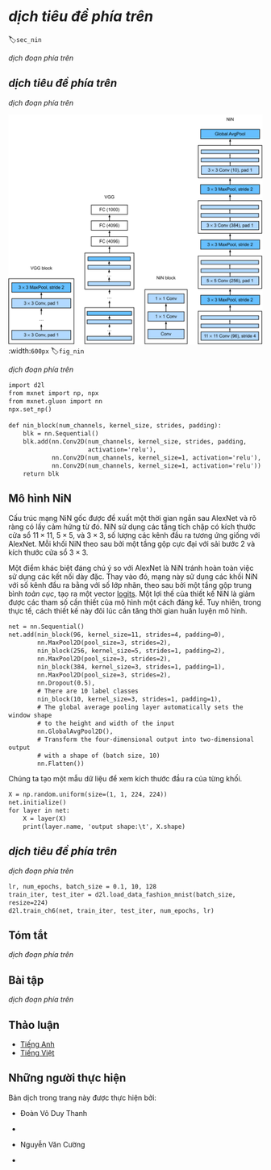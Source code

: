 <!-- ===================== Bắt đầu dịch Phần 1 ==================== -->
<!-- ========================================= REVISE PHẦN 1 - BẮT ĐẦU =================================== -->

<!--
# Network in Network (NiN)
-->

# *dịch tiêu đề phía trên*
:label:`sec_nin`

<!--
LeNet, AlexNet, and VGG all share a common design pattern: extract features exploiting *spatial* structure via a sequence of convolutions and pooling layers
and then post-process the representations via fully-connected layers.
The improvements upon LeNet by AlexNet and VGG mainly lie in how these later networks widen and deepen these two modules.
Alternatively, one could imagine using fully-connected layers earlier in the process.
However, a careless use of dense layers might give up the spatial structure of the representation entirely,
Network in Network (NiN) blocks offer an alternative.
They were proposed in :cite:`Lin.Chen.Yan.2013` based on a very simple insight---to use an MLP on the channels for each pixel separately.
-->

*dịch đoạn phía trên*

<!--
## NiN Blocks
-->

## *dịch tiêu đề phía trên*

<!--
Recall that the inputs and outputs of convolutional layers consist of four-dimensional arrays with axes corresponding to the batch, channel, height, and width.
Also recall that the inputs and outputs of fully-connected layers are typically two-dimensional arrays corresponding to the batch, and features.
The idea behind NiN is to apply a fully-connected layer at each pixel location (for each height and  width).
If we tie the weights across each spatial location, we could think of this as a $1\times 1$ convolutional layer
(as described in :numref:`sec_channels`) or as a fully-connected layer acting independently on each pixel location.
Another way to view this is to think of each element in the spatial dimension (height and width) as equivalent to an example
and the channel as equivalent to a feature. :numref:`fig_nin` illustrates the main structural differences between NiN and AlexNet, VGG, and other networks.
-->

*dịch đoạn phía trên*

<!--
![The figure on the left shows the network structure of AlexNet and VGG, and the figure on the right shows the network structure of NiN. ](../img/nin.svg)
-->

![*dịch chú thích ảnh phía trên*](../img/nin.svg)
:width:`600px`
:label:`fig_nin`


<!--
The NiN block consists of one convolutional layer followed by two $1\times 1$ convolutional layers that act as per-pixel fully-connected layers with ReLU activations.
The convolution width of the first layer is typically set by the user.
The subsequent widths are fixed to $1 \times 1$.
-->

*dịch đoạn phía trên*

```{.python .input  n=2}
import d2l
from mxnet import np, npx
from mxnet.gluon import nn
npx.set_np()

def nin_block(num_channels, kernel_size, strides, padding):
    blk = nn.Sequential()
    blk.add(nn.Conv2D(num_channels, kernel_size, strides, padding,
                      activation='relu'),
            nn.Conv2D(num_channels, kernel_size=1, activation='relu'),
            nn.Conv2D(num_channels, kernel_size=1, activation='relu'))
    return blk
```

<!-- ===================== Kết thúc dịch Phần 1 ===================== -->

<!-- ===================== Bắt đầu dịch Phần 2 ===================== -->

<!-- ========================================= REVISE PHẦN 1 - KẾT THÚC ===================================-->

<!-- ========================================= REVISE PHẦN 2 - BẮT ĐẦU ===================================-->

<!--
## NiN Model
-->

## Mô hình NiN

<!--
The original NiN network was proposed shortly after AlexNet and clearly draws some inspiration.
NiN uses convolutional layers with window shapes of $11\times 11$, $5\times 5$, and $3\times 3$, and the corresponding numbers of output channels are the same as in AlexNet.
Each NiN block is followed by a maximum pooling layer with a stride of 2 and a window shape of $3\times 3$.
-->

Cấu trúc mạng NiN gốc được đề xuất một thời gian ngắn sau AlexNet và rõ ràng có lấy cảm hứng từ đó.
NiN sử dụng các tầng tích chập có kích thước cửa sổ $11\times 11$, $5\times 5$, và $3\times 3$, số lượng các kênh đầu ra tương ứng giống với AlexNet.
Mỗi khối NiN theo sau bởi một tầng gộp cực đại với sải bước 2 và kích thước cửa sổ $3\times 3$.

<!--
Once significant difference between NiN and AlexNet is that NiN avoids dense connections altogether.
Instead, NiN uses an NiN block with a number of output channels equal to the number of label classes, followed by a *global* average pooling layer,
yielding a vector of [logits](https://en.wikipedia.org/wiki/Logit).
One advantage of NiN's design is that it significantly reduces the number of required model parameters.
However, in practice, this design sometimes requires increased model training time.
-->

Một điểm khác biệt đáng chú ý so với AlexNet là NiN tránh hoàn toàn việc sử dụng các kết nối dày đặc.
Thay vào đó, mạng này sử dụng các khối NiN với số kênh đầu ra bằng với số lớp nhãn, theo sau bởi một tầng gộp trung bình *toàn cục*,
tạo ra một vector [logits](https://en.wikipedia.org/wiki/Logit).
Một lợi thế của thiết kế NiN là giảm được các tham số cần thiết của mô hình một cách đáng kể.
Tuy nhiên, trong thực tế, cách thiết kế này đôi lúc cần tăng thời gian huấn luyện mô hình.

```{.python .input  n=9}
net = nn.Sequential()
net.add(nin_block(96, kernel_size=11, strides=4, padding=0),
        nn.MaxPool2D(pool_size=3, strides=2),
        nin_block(256, kernel_size=5, strides=1, padding=2),
        nn.MaxPool2D(pool_size=3, strides=2),
        nin_block(384, kernel_size=3, strides=1, padding=1),
        nn.MaxPool2D(pool_size=3, strides=2),
        nn.Dropout(0.5),
        # There are 10 label classes
        nin_block(10, kernel_size=3, strides=1, padding=1),
        # The global average pooling layer automatically sets the window shape
        # to the height and width of the input
        nn.GlobalAvgPool2D(),
        # Transform the four-dimensional output into two-dimensional output
        # with a shape of (batch size, 10)
        nn.Flatten())
```

<!--
We create a data example to see the output shape of each block.
-->

Chúng ta tạo một mẫu dữ liệu để xem kích thước đầu ra của từng khối.

```{.python .input}
X = np.random.uniform(size=(1, 1, 224, 224))
net.initialize()
for layer in net:
    X = layer(X)
    print(layer.name, 'output shape:\t', X.shape)
```

<!-- ===================== Kết thúc dịch Phần 2 ===================== -->

<!-- ===================== Bắt đầu dịch Phần 3 ===================== -->

<!--
## Data Acquisition and Training
-->

## *dịch tiêu đề phía trên*

<!--
As before we use Fashion-MNIST to train the model.
NiN's training is similar to that for AlexNet and VGG, but it often uses a larger learning rate.
-->

*dịch đoạn phía trên*

```{.python .input}
lr, num_epochs, batch_size = 0.1, 10, 128
train_iter, test_iter = d2l.load_data_fashion_mnist(batch_size, resize=224)
d2l.train_ch6(net, train_iter, test_iter, num_epochs, lr)
```

<!--
## Summary
-->

## Tóm tắt

<!--
* NiN uses blocks consisting of a convolutional layer and multiple $1\times 1$ convolutional layer. This can be used within the convolutional stack to allow for more per-pixel nonlinearity.
* NiN removes the fully connected layers and replaces them with global average pooling (i.e., summing over all locations) after reducing the number of channels to the desired number of outputs (e.g., 10 for Fashion-MNIST).
* Removing the dense layers reduces overfitting. NiN has dramatically fewer parameters.
* The NiN design influenced many subsequent convolutional neural networks designs.
-->

*dịch đoạn phía trên*

<!--
## Exercises
-->

## Bài tập

<!--
1. Tune the hyper-parameters to improve the classification accuracy.
2. Why are there two $1\times 1$ convolutional layers in the NiN block? Remove one of them, and then observe and analyze the experimental phenomena.
3. Calculate the resource usage for NiN
    * What is the number of parameters?
    * What is the amount of computation?
    * What is the amount of memory needed during training?
    * What is the amount of memory needed during inference?
4. What are possible problems with reducing the $384 \times 5 \times 5$ representation to a $10 \times 5 \times 5$ representation in one step?
-->

*dịch đoạn phía trên*

<!-- ===================== Kết thúc dịch Phần 3 ===================== -->
<!-- ========================================= REVISE PHẦN 2 - KẾT THÚC ===================================-->

<!--
## [Discussions](https://discuss.mxnet.io/t/2356)
-->

## Thảo luận
* [Tiếng Anh](https://discuss.mxnet.io/t/2356)
* [Tiếng Việt](https://forum.machinelearningcoban.com/c/d2l)

## Những người thực hiện
Bản dịch trong trang này được thực hiện bởi:
<!--
Tác giả của mỗi Pull Request điền tên mình và tên những người review mà bạn thấy
hữu ích vào từng phần tương ứng. Mỗi dòng một tên, bắt đầu bằng dấu `*`.

Lưu ý:
* Nếu reviewer không cung cấp tên, bạn có thể dùng tên tài khoản GitHub của họ
với dấu `@` ở đầu. Ví dụ: @aivivn.

* Tên đầy đủ của các reviewer có thể được tìm thấy tại https://github.com/aivivn/d2l-vn/blob/master/docs/contributors_info.md
-->

* Đoàn Võ Duy Thanh
<!-- Phần 1 -->
*

<!-- Phần 2 -->
* Nguyễn Văn Cường

<!-- Phần 3 -->
*
